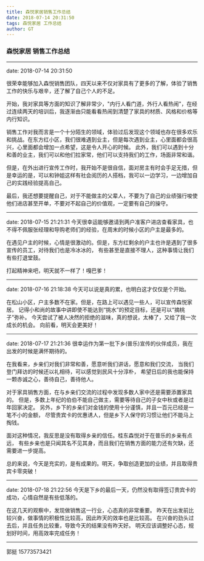 ```yaml
---
title: 森悦家居销售工作总结
date: 2018-07-14 20:31:50
tags: 森悦家居 工作总结
author: GT
---
```


### 森悦家居 销售工作总结

---
date: 2018-07-14 20:31:50

很荣幸能够加入森悦销售团队，四天以来不仅对家具有了更多的了解，体验了销售工作的快乐与艰辛，还了解了自己个人的不足。
<!-- more -->

开始，我对家具等方面的知识了解非常少，"内行人看门道，外行人看热闹"，在经过连续两天的培训后，我逐渐由只能看看热闹到清楚了家具的材质、风格和价格等内行知识。

销售工作对我而言是一个十分陌生的领域，体验过后发现这个领域也存在很多欢乐和挑战。在东方红小区，我们很难遇到业主，但是每次遇到业主，心里面都会很高兴，心里面都会增加一点希望，这是令人开心的时候。
此外，我们可以遇到十分和善的业主，我们可以和他们拉家常，他们可以支持我们的工作，场面非常和谐。

但是，在外出进行宣传工作时，我开始不是很自信，面对房主有时会手足无措，但是幸运的是，可以和钟姐这样有社会阅历的人搭档，我可以一边学习，一边增加自己的实践经验提高自己。

最后，我还想要提醒自己，对于不能做主的父辈人，不要为了自己的业绩强行唆使他们进店甚至开单，不要对不起自己的价值观，一定要有自己的操守。

---
date: 2018-07-15 21:21:31
今天很幸运能够邀请到两户准客户进店查看家具，也不得不佩服张经理和导购老师们的经验，在周末的时候小区的户主是最多的。

在遇见户主的时候，心情是很激动的。但是，东方红剩余的户主也许是遇到了很多宣传的员工，对待我们也是冷冰冰的，
有些甚至是直接不理人，这种事情让我们有些打退堂鼓。

打起精神来吧，明天就不一样了！嘎巴爹！

---
date: 2018-07-16 21:18:38
今天可以说是真的累，也明白这才仅仅是个开始。

在松山小区，户主多数不在家。但是，在路上可以遇见一些人，可以宣传森悦家居。
记得小和尚的故事中讲即使不能达到“挑水”的预定目标，还是可以“摘桃子”弥补。
今天尝试了被人决然的拒绝的滋味，真的想说，太棒了，又给了我一次成长的机会。
向前看，明天会更美好！

---
date: 2018-07-17 21:21:36
很幸运作为第一批下乡(普乐)宣传的伙伴成员，我在出发的时候是满怀期待的。

在我看来，乡亲们对我们非常和善，愿意听我们讲话，愿意和我们交流，
当我们登门拜访的时候还以礼相待，可以感觉到民风十分淳朴，
希望日后的我也能保持一颗赤诚之心，善待自己，善待他人。

对于家具销售方面，在与乡亲们交流的过程中发现多数人家中还是需要添置家具的。
但是，多数上年纪的伯伯不能自己做主，需要等待自己的子女中秋或者是过年回家决定。
另外，乡下的乡亲们对金钱的使用十分谨慎，并且一百元已经是一笔不小的金额，
尽管贵宾卡的优惠诱人，但是乡下人保守的习惯让他们不能马上掏钱。

面对这种情况，我反思是没有取得乡亲的信任。桂东森悦对于在普乐的乡亲有点远，
有些乡亲也是只闻其名不见其身，而且我们在销售方面的能力还有欠缺，还需要进一步提高。

总的来说，今天是充实的，是有成果的。明天，争取创造更加的业绩，并且取得贵宾卡零突破！

---
date: 2018-07-18 21:22:56
今天是下乡的最后一天，仍然没有取得签订贵宾卡的成功，心情自然是有些低落的。

在这几天的观察中，发现做销售这一行业，心态真的非常重要。
昨天在出发前比较兴奋，做事情的积极性比较高，因此昨天的效率也是比较高。
在兴奋的劲头过去后，并且任务比较重，导致今天的结果没有昨天好。
明天应该调整好心态，规划好时间，用高效率完成任务！

---
郭挺
15773573421
